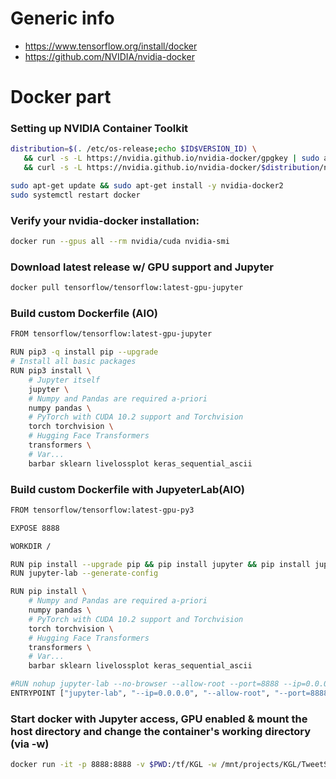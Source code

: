 # Generic info
* https://www.tensorflow.org/install/docker
* https://github.com/NVIDIA/nvidia-docker



# Docker part
### Setting up NVIDIA Container Toolkit
```bash
distribution=$(. /etc/os-release;echo $ID$VERSION_ID) \
   && curl -s -L https://nvidia.github.io/nvidia-docker/gpgkey | sudo apt-key add - \
   && curl -s -L https://nvidia.github.io/nvidia-docker/$distribution/nvidia-docker.list | sudo tee /etc/apt/sources.list.d/nvidia-docker.list

sudo apt-get update && sudo apt-get install -y nvidia-docker2
sudo systemctl restart docker
```

### Verify your nvidia-docker installation:
```bash
docker run --gpus all --rm nvidia/cuda nvidia-smi
```


### Download latest release w/ GPU support and Jupyter
```bash
docker pull tensorflow/tensorflow:latest-gpu-jupyter
```

### Build custom Dockerfile (AIO)
```bash
FROM tensorflow/tensorflow:latest-gpu-jupyter

RUN pip3 -q install pip --upgrade
# Install all basic packages
RUN pip3 install \
    # Jupyter itself
    jupyter \
    # Numpy and Pandas are required a-priori
    numpy pandas \
    # PyTorch with CUDA 10.2 support and Torchvision
    torch torchvision \
    # Hugging Face Transformers
    transformers \
    # Var...
    barbar sklearn livelossplot keras_sequential_ascii
```


### Build custom Dockerfile with JupyeterLab(AIO)
```bash
FROM tensorflow/tensorflow:latest-gpu-py3

EXPOSE 8888

WORKDIR /

RUN pip install --upgrade pip && pip install jupyter && pip install jupyterlab
RUN jupyter-lab --generate-config

RUN pip install \
    # Numpy and Pandas are required a-priori
    numpy pandas \
    # PyTorch with CUDA 10.2 support and Torchvision
    torch torchvision \
    # Hugging Face Transformers
    transformers \
    # Var...
    barbar sklearn livelossplot keras_sequential_ascii

#RUN nohup jupyter-lab --no-browser --allow-root --port=8888 --ip=0.0.0.0 &
ENTRYPOINT ["jupyter-lab", "--ip=0.0.0.0", "--allow-root", "--port=8888", "--no-browser"]

```

  


### Start docker with Jupyter access, GPU enabled & mount the host directory and change the container's working directory (via -w)
```bash
docker run -it -p 8888:8888 -v $PWD:/tf/KGL -w /mnt/projects/KGL/TweetSentimentExtraction --gpus all tensorflow/tensorflow:latest-gpu-jupyter
```
